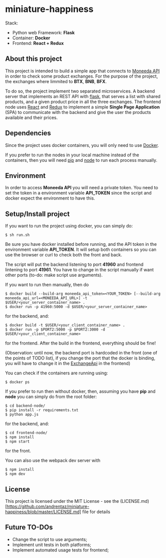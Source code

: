 # miniature-happiness

Stack:
- Python web Framework: **Flask**
- Container: **Docker**
- Frontend: **React + Redux** 

## About this project
This project is intended to build a simple app that connects to [Moneeda API](https://moneeda.github.io/docs/?shell#moneeda-api) in order to check some product exchanges. For the purpose of the project, the exchanges where limmited to **BTX**, **BNB**, **BFX**.

To do so, the project implement two separated microservices. A backend server that implements an REST API with [flask](http://flask.pocoo.org/), that serves a list with shared products, and a given product price in all the three exchanges. The frontend node uses [React](https://reactjs.org/) and [Redux](https://redux.js.org/) to implement a simple **Single Page Application** (SPA) to communicate with the backend and give the user the products available and their prices.

## Dependencies
Since the project uses docker containers, you will only need to use [Docker](https://www.docker.com/).

If you prefer to run the nodes in your local machine instead of the containers, then you will need [pip](https://pypi.org/project/pip/) and [node](https://nodejs.org/en/) to run each process manually.

## Environment
In order to access **Moneeda API** you will need a private token. You need to set the token in a environment variable **API_TOKEN** since the script and docker expect the environment to have this.

## Setup/Install project
If you want to run the project using docker, you can simply do:
```
$ sh run.sh
```
Be sure you have docker installed before running, and the API token in the environment variable **API_TOKEN**. It will setup both containers so you can use the browser or curl to check both the front and back.

The script will put the backend listening to port **41960** and frontend lintening to port **41961**. You have to change in the script manually if want other ports (to-do: make script use arguments).

If you want to run then manually, then do
```
$ docker build --build-arg moneeda_api_token=<YOUR_TOKEN> [--build-arg moneeda_api_url=<MONEEDA_API_URL>] -t $USER/<your_server_container_name> .
$ docker run -p 41960:5000 -d $USER/<your_server_container_name>
```
for the backend, and:
```
$ docker build -t $USER/<your_client_container_name> .
$ docker run -p $PORT2:5000 -p $PORT2:3000 -d $USER/<your_client_container_name>
```
for the frontend. After the build in the frontend, everything should be fine!

(Observation: until now, the backend port is hardcoded in the front (one of the points of TODO list), if you change the port that the docker is binding, you will have to change it in the [ExchangeApi](https://github.com/andrentaz/miniature-happiness/blob/master/frontend-node/app/api/ExchangeApi.js) in the frontend) 

You can check if the containers are running using:
```
$ docker ps
```

If you prefer to run then without docker, then, assuming you have **pip** and **node** you can simply do from the root folder:
```
$ cd backend-node/
$ pip install -r requirements.txt
$ python app.js
```
for the backend, and:
```
$ cd frontend-node/
$ npm install
$ npm start
```
for the front.

You can also use the webpack dev server with
```
$ npm install
$ npm dev
```
## License
This project is licensed under the MIT License - see the (LICENSE.md)[https://github.com/andrentaz/miniature-happiness/blob/master/LICENSE.md] file for details

## Future TO-DOs
- Change the script to use arguments;
- Implement unit tests in both platforms;
- Implement automated usage tests for frontend;
